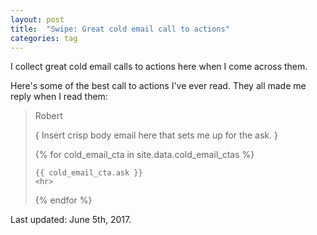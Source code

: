 ```yaml
---
layout: post
title:  "Swipe: Great cold email call to actions"
categories: tag
---
```


I collect great cold email calls to actions here when I come across them. 

Here's some of the best call to actions I've ever read. They all made me reply when I read them:

<blockquote class="cta-swipe">
Robert<br>

{ Insert crisp body email here that sets me up for the ask. } <br>

{% for cold_email_cta in site.data.cold_email_ctas %}
	
	{{ cold_email_cta.ask }}
	<hr>

{% endfor %}

</blockquote>

Last updated: June 5th, 2017.